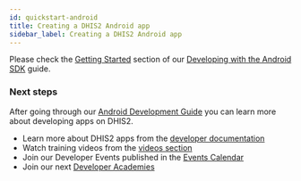 ```yaml
---
id: quickstart-android
title: Creating a DHIS2 Android app
sidebar_label: Creating a DHIS2 Android app
---
```


Please check the [Getting Started](https://docs.dhis2.org/en/develop/developing-with-the-android-sdk/getting-started.html) section of our [Developing with the Android SDK](https://docs.dhis2.org/en/develop/developing-with-the-android-sdk/about-this-guide.html) guide.

### Next steps

After going through our [Android Development Guide](https://docs.dhis2.org/en/develop/developing-with-the-android-sdk/about-this-guide.html) you can learn more about developing apps on DHIS2.

-   Learn more about DHIS2 apps from the [developer documentation](https://docs.dhis2.org/dhis2_developer_manual/apps.html)
-   Watch training videos from the [videos section](../dev-videos)
-   Join our Developer Events published in the [Events Calendar](https://dhis2.org/news-and-events)
-   Join our next [Developer Academies](https://dhis2.org/academy/level-2)